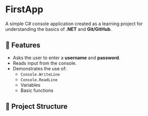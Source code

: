 # FirstApp

A simple C# console application created as a learning project for understanding the basics of **.NET** and **Git/GitHub**.

## 🚀 Features
- Asks the user to enter a **username** and **password**.
- Reads input from the console.
- Demonstrates the use of:
  - `Console.WriteLine`
  - `Console.ReadLine`
  - Variables
  - Basic functions

## 📂 Project Structure
